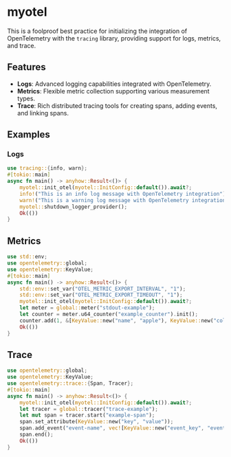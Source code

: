 # myotel

This is a foolproof best practice for initializing the integration of OpenTelemetry with the `tracing` library, providing support for logs, metrics, and trace.

## Features

-   **Logs**: Advanced logging capabilities integrated with OpenTelemetry.
-   **Metrics**: Flexible metric collection supporting various measurement types.
-   **Trace**: Rich distributed tracing tools for creating spans, adding events, and linking spans.

## Examples

### Logs

```rust
use tracing::{info, warn};
#[tokio::main]
async fn main() -> anyhow::Result<()> {
    myotel::init_otel(myotel::InitConfig::default()).await?;
    info!("This is an info log message with OpenTelemetry integration");
    warn!("This is a warning log message with OpenTelemetry integration");
    myotel::shutdown_logger_provider();
    Ok(())
}
```

## Metrics

```rust
use std::env;
use opentelemetry::global;
use opentelemetry::KeyValue;
#[tokio::main]
async fn main() -> anyhow::Result<()> {
    std::env::set_var("OTEL_METRIC_EXPORT_INTERVAL", "1");
    std::env::set_var("OTEL_METRIC_EXPORT_TIMEOUT", "1");
    myotel::init_otel(myotel::InitConfig::default()).await?;
    let meter = global::meter("stdout-example");
    let counter = meter.u64_counter("example_counter").init();
    counter.add(1, &[KeyValue::new("name", "apple"), KeyValue::new("color", "green")]);
    Ok(())
}
```

## Trace

```rust
use opentelemetry::global;
use opentelemetry::KeyValue;
use opentelemetry::trace::{Span, Tracer};
#[tokio::main]
async fn main() -> anyhow::Result<()> {
    myotel::init_otel(myotel::InitConfig::default()).await?;
    let tracer = global::tracer("trace-example");
    let mut span = tracer.start("example-span");
    span.set_attribute(KeyValue::new("key", "value"));
    span.add_event("event-name", vec![KeyValue::new("event_key", "event_value")]);
    span.end();
    Ok(())
}
```
